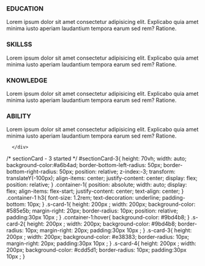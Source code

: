  <div id="sectionCard-3">
        <div class="container-1">
            <div class="s-card-1 ">
              <h3>EDUCATION</h3>
              <p>Lorem ipsum dolor sit amet consectetur adipisicing elit. Explicabo quia amet minima iusto aperiam laudantium tempora earum sed rem? Ratione.</p>
              </div>
            <div class="s-card-2">
              <h3>SKILLSS</h3>
              <p>Lorem ipsum dolor sit amet consectetur adipisicing elit. Explicabo quia amet minima iusto aperiam laudantium tempora earum sed rem? Ratione.</p>
            </div>
            <div class="s-card-3">
              <h3>KNOWLEDGE</h3>
              <p>Lorem ipsum dolor sit amet consectetur adipisicing elit. Explicabo quia amet minima iusto aperiam laudantium tempora earum sed rem? Ratione.</p>
            </div>
            <div class="s-card-4">
              <h3>ABILITY</h3>
              <p>Lorem ipsum dolor sit amet consectetur adipisicing elit. Explicabo quia amet minima iusto aperiam laudantium tempora earum sed rem? Ratione.</p>
            </div>
            </div>
          </div>
          
      </div>

/* sectionCard - 3 started */
#sectionCard-3{
    height: 70vh;
    width: auto;
    background-color:#a6b4ad;
    border-bottom-left-radius: 50px;
    border-bottom-right-radius: 50px; 
    position: relative;
    z-index:-3;
    transform: translateY(-100px);
    align-items: center;
    justify-content: center;
    display: flex;
    position: relative;
}
.container-1{
    position: absolute;
    width: auto;
    display: flex;
    align-items: flex-start;
    justify-content: center;
    text-align: center;
}
.container-1 h3{
    font-size: 1.2rem;
    text-decoration: underline;
    padding-bottom: 10px;
}
.s-card-1{
    height: 200px ;
    width: 200px;
    background-color: #585e5b;
    margin-right: 20px;
    border-radius: 10px; 
    position: relative;
    padding:30px 10px ;
}
.container-1:hover{
    background-color: #9bd4b8;
}
.s-card-2{
    height: 200px ;
    width: 200px;
    background-color: #9bd4b8;
    border-radius: 10px;
    margin-right: 20px;
    padding:30px 10px ;
}
.s-card-3{
    height: 200px ;
    width: 200px;
    background-color: #e38383;
    border-radius: 10px;
    margin-right: 20px;
    padding:30px 10px ;
}
.s-card-4{
    height: 200px ;
    width: 200px;
    background-color: #cdd5d1;
    border-radius: 10px;
    padding:30px 10px ;
}